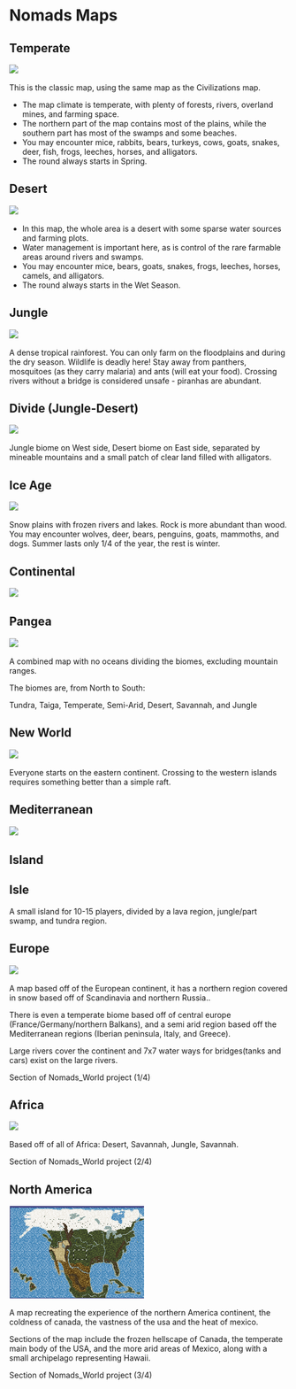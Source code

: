 # Nomads Maps

## Temperate

<img src="assets/images/map_temperate.png">

This is the classic map, using the same map as the Civilizations map.

  - The map climate is temperate, with plenty of forests, rivers,
    overland mines, and farming space.
  - The northern part of the map contains most of the plains, while the
    southern part has most of the swamps and some beaches.
  - You may encounter mice, rabbits, bears, turkeys, cows, goats,
    snakes, deer, fish, frogs, leeches, horses, and alligators.
  - The round always starts in Spring.

## Desert

<img src="assets/images/map_desert.png">

  - In this map, the whole area is a desert with some sparse water
    sources and farming plots.
  - Water management is important here, as is control of the rare
    farmable areas around rivers and swamps.
  - You may encounter mice, bears, goats, snakes, frogs, leeches,
    horses, camels, and alligators.
  - The round always starts in the Wet Season.

## Jungle

<img src="assets/images/map_jungle.png">

A dense tropical rainforest. You can only farm on the floodplains and during the dry
season. Wildlife is deadly here\! Stay away from panthers, mosquitoes
(as they carry malaria) and ants (will eat your food). Crossing rivers
without a bridge is considered unsafe - piranhas are abundant.

## Divide (Jungle-Desert)

<img src="assets/images/map_divide.png">

Jungle biome on West side, Desert biome on East side, separated by
mineable mountains and a small patch of clear land filled with
alligators.

## Ice Age

<img src="assets/images/map_ice_age.png">

Snow plains with frozen rivers and lakes. Rock is more abundant than wood. You may encounter wolves, deer, bears, penguins, goats, mammoths, and dogs. Summer lasts only 1/4 of the year, the rest is winter.

## Continental

<img src="assets/images/map_continents_two.png">

## Pangea

<img src="assets/images/map_pangea.png">

A combined map with no oceans dividing the biomes, excluding mountain ranges.

The biomes are, from North to South:

Tundra, Taiga, Temperate, Semi-Arid, Desert, Savannah, and Jungle

## New World

<img src="assets/images/map_new_world.png">

Everyone starts on the eastern continent. Crossing to the western islands requires something better than a simple raft.

## Mediterranean

<img src="assets/images/map_mediterranean.png">

## Island

## Isle 

A small island for 10-15 players, divided by a lava region, jungle/part swamp, and  tundra region.

## Europe

<img src="assets/images/map_europe.png">

A map based off of the European continent, it has a northern region covered in snow based off of Scandinavia and northern Russia..

There is even a temperate biome based off of central europe (France/Germany/northern Balkans), and a semi arid region based off the Mediterranean regions (Iberian peninsula, Italy, and Greece).

Large rivers cover the continent and 7x7 water ways for bridges(tanks and cars) exist on the large rivers.

Section of Nomads_World project (1/4)

## Africa

<img src="assets/images/map_africa.png">

Based off of all of Africa: Desert, Savannah, Jungle, Savannah.

Section of Nomads_World project (2/4)

## North America

<img src="assets/images/map_NA.png">

A map recreating the experience of the northern America continent, the coldness of canada, the vastness of the usa and the heat of mexico.

Sections of the map include the frozen hellscape of Canada, the temperate main body of the USA, and the more arid areas of Mexico, along with a small archipelago representing Hawaii.

Section of Nomads_World project (3/4)

